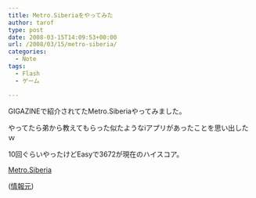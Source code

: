 ```yaml
---
title: Metro.Siberiaをやってみた
author: tarof
type: post
date: 2008-03-15T14:09:53+00:00
url: /2008/03/15/metro-siberia/
categories:
  - Note
tags:
  - Flash
  - ゲーム

---
```

GIGAZINEで紹介されてたMetro.Siberiaやってみました。
  
やってたら弟から教えてもらった似たようなiアプリがあったことを思い出したｗ

10回ぐらいやったけどEasyで3672が現在のハイスコア。

[Metro.Siberia][1]

([情報元][2])

 [1]: http://www.salomonsson.se/siberia/
 [2]: http://gigazine.net/index.php?/news/comments/20080315_siberia_underground/